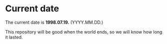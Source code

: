 # Current date

The current date is **1998.07.19.** (YYYY.MM.DD.)

This repository will be good when the world ends, so we will know how long it lasted.